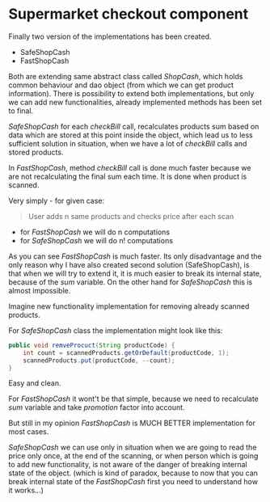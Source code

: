 # Supermarket checkout component
Finally two version of the implementations has been created.
- SafeShopCash
- FastShopCash

Both are extending same abstract class called *ShopCash*, which holds
common behaviour and dao object (from which we can get product information).
There is possibility to extend both implementations, but only we can add
new functionalities, already implemented methods has been set to final.

*SafeShopCash* for each *checkBill* call, recalculates products sum
based on data which are stored at this point inside the object,
which lead us to less sufficient solution in situation, when we have
a lot of *checkBill* calls and stored products.

In *FastShopCash*, method *checkBill* call is done much faster because
we are not recalculating the final sum each time. It is done when product
is scanned.

Very simply - for given case:
> User adds n same products and checks price after each scan

- for *FastShopCash* we will do n computations
- for *SafeShopCash* we will do n! computations

As you can see *FastShopCash* is much faster. Its only disadvantage  and
the only reason why I have also created second solution (SafeShopCash),
is that when we will try to extend it, it is much easier
to break its internal state, because of the *sum* variable. On the other
hand for *SafeShopCash* this is almost impossible.

Imagine new functionality implementation for removing already scanned
products.

For *SafeShopCash* class the implementation might look like this:
```java
public void remveProcuct(String productCode) {
    int count = scannedProducts.getOrDefault(productCode, 1);
    scannedProducts.put(productCode, --count);
}
```
Easy and clean.


For *FastShopCash* it wont't be that simple, because we need to recalculate
*sum* variable and take *promotion* factor into account.

But still in my opinion *FastShopCash* is MUCH BETTER implementation for
most cases.


*SafeShopCash* we can use only in situation when we are going to
read the price only once, at the end of the scanning, or when person
which is going to add new functionality, is not aware of the danger of
breaking internal state of the object. (which is kind of paradox, because
to now that you can break internal state of the *FastShopCash* first you
need to understand how it works...)